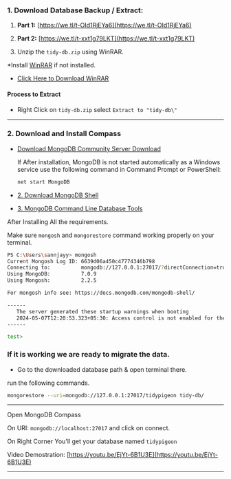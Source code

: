 
### 1. Download Database Backup / Extract: 
1. **Part 1:** [https://we.tl/t-OId1RjEYa6](https://we.tl/t-OId1RjEYa6)
2. **Part 2:** [https://we.tl/t-xxt1g79LKT](https://we.tl/t-xxt1g79LKT)

3. Unzip the `tidy-db.zip` using WinRAR.

*Install [WinRAR](https://www.win-rar.com/download.html?&L=0) if not installed.

- [Click Here to Download WinRAR](https://www.win-rar.com/fileadmin/winrar-versions/winrar/winrar-x64-700.exe)


#### Process to Extract
-  Right Click on `tidy-db.zip` select `Extract to "tidy-db\"`

---

### 2. Download and Install Compass

- [Download MongoDB Community Server Download](https://www.mongodb.com/try/download/community)

    If After installation, MongoDB is not started automatically as a Windows service use the following command in Command Prompt or PowerShell:

    ```bash
    net start MongoDB
    ```


- [2. Download MongoDB Shell](https://www.mongodb.com/try/download/shell)

- [3. MongoDB Command Line Database Tools](https://www.mongodb.com/try/download/database-tools)





After Installing All the requirements. 

Make sure `mongosh` and `mongorestore` command working properly on your terminal.


```bash
PS C:\Users\sannjayy> mongosh
Current Mongosh Log ID: 6639d06a450c47774346b798
Connecting to:          mongodb://127.0.0.1:27017/?directConnection=true&serverSelectionTimeoutMS=2000&appName=mongosh+2.2.5
Using MongoDB:          7.0.9
Using Mongosh:          2.2.5

For mongosh info see: https://docs.mongodb.com/mongodb-shell/

------
   The server generated these startup warnings when booting
   2024-05-07T12:20:53.323+05:30: Access control is not enabled for the database. Read and write access to data and configuration is unrestricted
------

test>
```



### If it is working we are ready to migrate the data.

- Go to the downloaded database path & open terminal there.

run the following commands.

```bash
mongorestore --uri=mongodb://127.0.0.1:27017/tidypigeon tidy-db/
```

----
Open MongoDB Compass

On URI: `mongodb://localhost:27017` and click on connect.

On Right Corner You'll get your database named `tidypigeon`


Video Demostration: 
[https://youtu.be/EjYt-6B1U3E](https://youtu.be/EjYt-6B1U3E)

---

